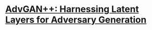 # [AdvGAN++: Harnessing Latent Layers for Adversary Generation](https://openaccess.thecvf.com/content_ICCVW_2019/html/NeurArch/Jandial_AdvGAN_Harnessing_Latent_Layers_for_Adversary_Generation_ICCVW_2019_paper.html)
